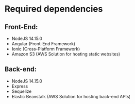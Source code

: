 # Required dependencies

## Front-End:

- NodeJS 14.15.0
- Angular (Front-End Framework)
- Ionic (Cross-Platform Framework)
- Amazon S3 (AWS Solution for hosting static websites)

## Back-end:

- NodeJS 14.15.0
- Express
- Sequelize
- Elastic Beanstalk (AWS Solution for hosting back-end APIs)
